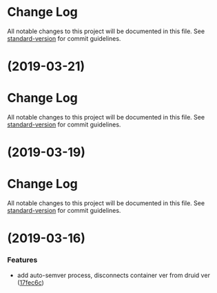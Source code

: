 # Change Log

All notable changes to this project will be documented in this file. See [standard-version](https://github.com/conventional-changelog/standard-version) for commit guidelines.

# [](https://git.agilicus.com/druid/druid/compare/v1.1.1...v) (2019-03-21)



# Change Log

All notable changes to this project will be documented in this file. See [standard-version](https://github.com/conventional-changelog/standard-version) for commit guidelines.

# [](https://git.agilicus.com/druid/druid/compare/v1.1.0...v) (2019-03-19)



# Change Log

All notable changes to this project will be documented in this file. See [standard-version](https://github.com/conventional-changelog/standard-version) for commit guidelines.

# [](https://git.agilicus.com/druid/druid/compare/v1.0.0...v) (2019-03-16)


### Features

* add auto-semver process, disconnects container ver from druid ver ([17fec6c](https://git.agilicus.com/druid/druid/commits/17fec6c))
